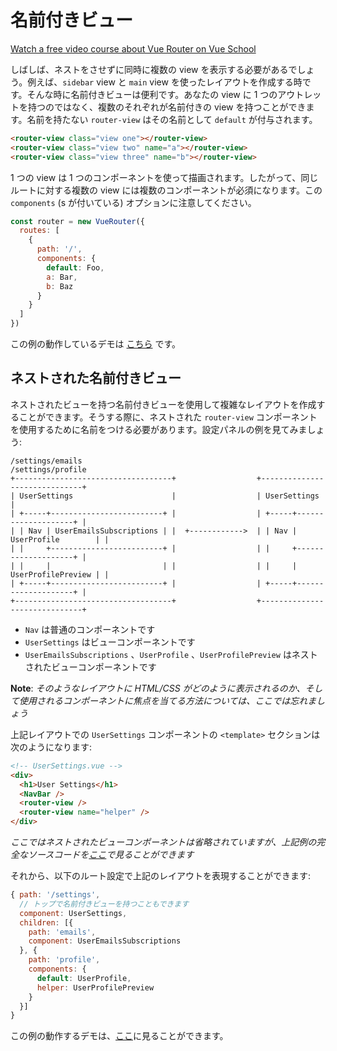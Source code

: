 # 名前付きビュー

<div class="vueschool"><a href="https://vueschool.io/courses/vue-router-for-everyone?friend=vuerouter" target="_blank" rel="sponsored noopener" title="Learn how to build powerful Single Page Applications with the Vue Router on Vue School">Watch a free video course about Vue Router on Vue School</a></div>

しばしば、ネストをさせずに同時に複数の view を表示する必要があるでしょう。例えば、`sidebar` view と `main` view を使ったレイアウトを作成する時です。そんな時に名前付きビューは便利です。あなたの view に 1 つのアウトレットを持つのではなく、複数のそれぞれが名前付きの view を持つことができます。名前を持たない `router-view` はその名前として `default` が付与されます。

```html
<router-view class="view one"></router-view>
<router-view class="view two" name="a"></router-view>
<router-view class="view three" name="b"></router-view>
```

1 つの view は 1 つのコンポーネントを使って描画されます。したがって、同じルートに対する複数の view には複数のコンポーネントが必須になります。この `components` (s が付いている) オプションに注意してください。

```js
const router = new VueRouter({
  routes: [
    {
      path: '/',
      components: {
        default: Foo,
        a: Bar,
        b: Baz
      }
    }
  ]
})
```

この例の動作しているデモは
[こちら](https://jsfiddle.net/posva/6du90epg/) です。

## ネストされた名前付きビュー

ネストされたビューを持つ名前付きビューを使用して複雑なレイアウトを作成することができます。そうする際に、ネストされた `router-view` コンポーネントを使用するために名前をつける必要があります。設定パネルの例を見てみましょう:

```
/settings/emails                                       /settings/profile
+-----------------------------------+                  +------------------------------+
| UserSettings                      |                  | UserSettings                 |
| +-----+-------------------------+ |                  | +-----+--------------------+ |
| | Nav | UserEmailsSubscriptions | |  +------------>  | | Nav | UserProfile        | |
| |     +-------------------------+ |                  | |     +--------------------+ |
| |     |                         | |                  | |     | UserProfilePreview | |
| +-----+-------------------------+ |                  | +-----+--------------------+ |
+-----------------------------------+                  +------------------------------+
```

- `Nav` は普通のコンポーネントです
- `UserSettings` はビューコンポーネントです
- `UserEmailsSubscriptions` 、`UserProfile` 、`UserProfilePreview` はネストされたビューコンポーネントです

**Note**: _そのようなレイアウトに HTML/CSS がどのように表示されるのか、そして使用されるコンポーネントに焦点を当てる方法については、ここでは忘れましょう_

上記レイアウトでの `UserSettings` コンポーネントの `<template>` セクションは次のようになります:

```html
<!-- UserSettings.vue -->
<div>
  <h1>User Settings</h1>
  <NavBar />
  <router-view />
  <router-view name="helper" />
</div>
```

_ここではネストされたビューコンポーネントは省略されていますが、上記例の完全なソースコードを[ここ](https://jsfiddle.net/posva/22wgksa3/)で見ることができます_

それから、以下のルート設定で上記のレイアウトを表現することができます:

```js
{ path: '/settings',
  // トップで名前付きビューを持つこともできます
  component: UserSettings,
  children: [{
    path: 'emails',
    component: UserEmailsSubscriptions
  }, {
    path: 'profile',
    components: {
      default: UserProfile,
      helper: UserProfilePreview
    }
  }]
}
```

この例の動作するデモは、[ここ](https://jsfiddle.net/posva/22wgksa3/)に見ることができます。

